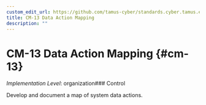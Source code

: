 ```yaml
---
custom_edit_url: https://github.com/tamus-cyber/standards.cyber.tamus.edu/tree/main/static/content/tamus.edu/TAMUS_profile.xml
title: CM-13 Data Action Mapping
description: ""
---
```


# CM-13 Data Action Mapping {#cm-13}

_Implementation Level_: organization### Control

Develop and document a map of system data actions.

